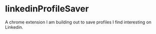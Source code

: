 # linkedinProfileSaver

A chrome extension I am building out to save profiles I find interesting on Linkedin.

